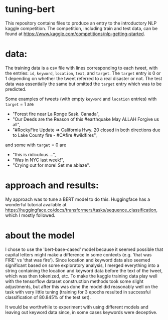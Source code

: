 # tuning-bert
This repository contains files to produce an entry to the introductory NLP kaggle competition. The competition, including train and test data, can be found at https://www.kaggle.com/competitions/nlp-getting-started. 

# data:
The training data is a csv file with lines corresponding to each tweet, with the entries: `id`, `keyword`, `location`, `text`, and `target`. The `target` entry is 0 or 1 depending on whether the tweet referred to a real disaster or not. The test data was essentially the same but omitted the `target` entry which was to be predicted.

Some examples of tweets (with empty `keyword` and `location` entries) with `target` = 1 are 

* "Forest fire near La Ronge Sask. Canada",
* "Our Deeds are the Reason of this #earthquake May ALLAH Forgive us all",
* "#RockyFire Update => California Hwy. 20 closed in both directions due to Lake County fire - #CAfire #wildfires",

and some with `target` = 0 are

* "this is ridiculous....",
* "Was in NYC last week!",
* "Crying out for more! Set me ablaze".

# approach and results:
My approach was to tune a BERT model to do this. Huggingface has a wonderful tutorial available at https://huggingface.co/docs/transformers/tasks/sequence_classification, which I mostly followed. 

# about the model

I chose to use the 'bert-base-cased' model because it seemed possible that capital letters might make a difference in some contexts (e.g. 'that was FIRE' vs 'that was fire'). Since location and keyword data also seemed significant based on some exploratory analysis, I merged everything into a string containing the location and keyword data before the text of the tweet, which was then tokenized, etc. To make the kaggle training data play well with the tensorflow dataset construction methods took some slight adjustments, but after this was done the model did reasonably well on the task with very little tuning (training for 3 epochs resulted in successful classification of 80.845% of the test set). 

It would be worthwhile to experiment with using different models and leaving out keyword data since, in some cases keywords were deceptive. 
